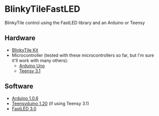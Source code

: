 # BlinkyTileFastLED
BlinkyTile control using the FastLED library and an Arduino or Teensy

Hardware
--------
* [BlinkyTile Kit](http://blinkytile.com)
* Microcontroller (tested with these microcontrollers so far, but I'm sure it'll work with many others):
  * [Arduino Uno](https://www.adafruit.com/product/50)
  * [Teensy 3.1](http://www.pjrc.com/store/teensy31.html)

Software
--------
* [Arduino 1.0.6](http://arduino.cc/en/Main/Software)
* [Teensyduino 1.20](https://www.pjrc.com/teensy/td_download.html) (if using Teensy 3.1)
* [FastLED 3.0](https://github.com/FastLED/FastLED)
